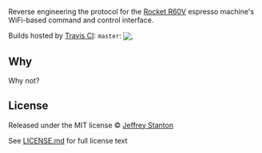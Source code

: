 Reverse engineering the protocol for the [Rocket R60V](http://www.rocket-espresso.it/r-60v.html)
espresso machine's WiFi-based command and control interface.

Builds hosted by [Travis CI](https://travis-ci.org/jffry/lb-include):
`master`: [<img src="https://api.travis-ci.org/jffry/rocket-r60v.svg?branch=master" valign="middle" />](https://travis-ci.org/jffry/rocket-r60v),

## Why

Why not?


## License

Released under the MIT license © [Jeffrey Stanton](https://github.com/jffry)

See [LICENSE.md](LICENSE.md) for full license text
